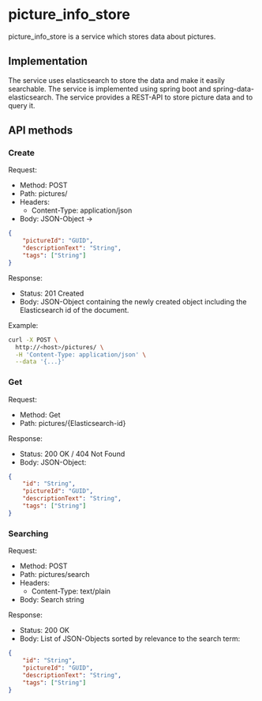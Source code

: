 # picture_info_store #
picture_info_store is a service which stores data about pictures.

## Implementation ##
The service uses elasticsearch to store the data and make it easily searchable. The service is implemented using spring boot and spring-data-elasticsearch.
The service provides a REST-API to store picture data and to query it.
## API methods ##

### Create ###
Request:
* Method: POST
* Path: pictures/
* Headers:
    * Content-Type: application/json
* Body: JSON-Object ->
```json
{
    "pictureId": "GUID",
    "descriptionText": "String",
    "tags": ["String"]
}
```

Response:
* Status: 201 Created
* Body: JSON-Object containing the newly created object including the Elasticsearch id of the document.

Example:
```bash
curl -X POST \
  http://<host>/pictures/ \
  -H 'Content-Type: application/json' \
  --data '{...}'
```

### Get ###
Request:
* Method: Get
* Path: pictures/{Elasticsearch-id}

Response:
* Status: 200 OK / 404 Not Found
* Body: JSON-Object:
```json
{
    "id": "String",
    "pictureId": "GUID",
    "descriptionText": "String",
    "tags": ["String"]
}
```
### Searching ###
Request:
* Method: POST
* Path: pictures/search
* Headers:
    * Content-Type: text/plain
* Body: Search string

Response:
* Status: 200 OK
* Body: List of JSON-Objects sorted by relevance to the search term:
```json
{
    "id": "String",
    "pictureId": "GUID",
    "descriptionText": "String",
    "tags": ["String"]
}
```